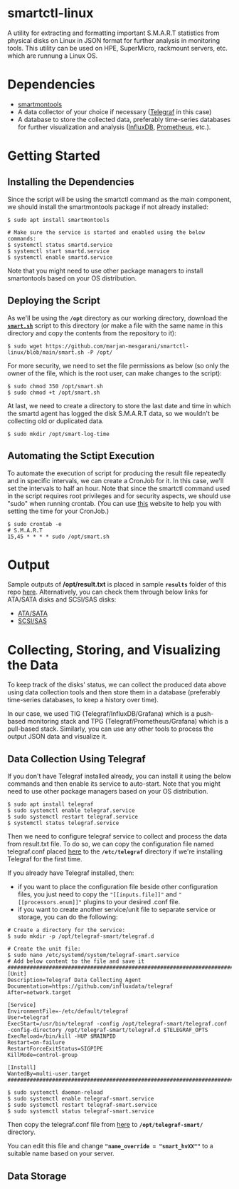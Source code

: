 # smartctl-linux
A utility for extracting and formatting important S.M.A.R.T statistics from physical disks on Linux in JSON format for further analysis in monitoring tools.
This utility can be used on HPE, SuperMicro, rackmount servers, etc. which are runnung a Linux OS.


# Dependencies
  - [smartmontools](https://github.com/smartmontools)
  - A data collector of your choice if necessary ([Telegraf](https://github.com/influxdata/telegraf) in this case)
  - A database to store the collected data, preferably time-series databases for further visualization and analysis ([InfluxDB](https://www.influxdata.com), [Prometheus](https://prometheus.io), etc.).

# Getting Started
## Installing the Dependencies
Since the script will be using the smartctl command as the main component, we should install the smartmontools package if not already installed:
```
$ sudo apt install smartmontools

# Make sure the service is started and enabled using the below commands:
$ systemctl status smartd.service
$ systemctl start smartd.service
$ systemctl enable smartd.service
```
Note that you might need to use other package managers to install smartontools based on your OS distribution.
## Deploying the Script
As we'll be using the **`/opt`** directory as our working directory, download the [**`smart.sh`**](https://github.com/marjan-mesgarani/smartctl-linux/blob/main/smart.sh) script to this directory (or make a file with the same name in this directory and copy the contents from the repository to it):
```
$ sudo wget https://github.com/marjan-mesgarani/smartctl-linux/blob/main/smart.sh -P /opt/
```
For more security, we need to set the file permissions as below (so only the owner of the file, which is the root user, can make changes to the script):
```
$ sudo chmod 350 /opt/smart.sh
$ sudo chmod +t /opt/smart.sh
```
At last, we need to create a directory to store the last date and time in which the smartd agent has logged the disk S.M.A.R.T data, so we wouldn't be collecting old or duplicated data.
```
$ sudo mkdir /opt/smart-log-time
```
## Automating the Sctipt Execution
To automate the execution of script for producing the result file repeatedly and in specific intervals, we can create a CronJob for it. In this case, we'll set the intervals to half an hour. Note that since the smartctl command used in the script requires root privileges and for security aspects, we should use "sudo" when running crontab. (You can use [this](https://crontab.guru) website to help you with setting the time for your CronJob.)
```
$ sudo crontab -e
# S.M.A.R.T
15,45 * * * * sudo /opt/smart.sh
```

# Output
Sample outputs of **/opt/result.txt** is placed in sample **`results`** folder of this repo [here](https://github.com/marjan-mesgarani/smartctl-linux/tree/main/sample%20results). Alternatively, you can check them through below links for ATA/SATA disks and SCSI/SAS disks:
- [ATA/SATA](https://github.com/marjan-mesgarani/smartctl-linux/blob/main/sample%20results/SATA.txt)
- [SCSI/SAS](https://github.com/marjan-mesgarani/smartctl-linux/blob/main/sample%20results/SAS.txt)

# Collecting, Storing, and Visualizing the Data
To keep track of the disks' status, we can collect the produced data above using data collection tools and then store them in a database (preferably time-series databases, to keep a history over time).

In our case, we used TIG (Telegraf/InfluxDB/Grafana) which is a push-based monitoring stack and TPG (Telegraf/Prometheus/Grafana) which is a pull-based stack. Similarly, you can use any other tools to process the output JSON data and visualize it.
## Data Collection Using Telegraf
If you don't have Telegraf installed already, you can install it using the below commands and then enable its service to auto-start. Note that you might need to use other package managers based on your OS distribution.
```
$ sudo apt install telegraf
$ sudo systemctl enable telegraf.service
$ sudo systemctl restart telegraf.service
$ systemctl status telegraf.service
```
Then we need to configure telegraf service to collect and process the data from result.txt file. To do so, we can copy the configuration file named telegraf.conf placed [here](https://github.com/marjan-mesgarani/smartctl-linux/blob/main/telegraf-smart/telegraf.conf) to the **`/etc/telegraf`** directory if we're installing Telegraf for the first time.

If you already have Telegraf installed, then:
- if you want to place the configuration file beside other configuration files, you just need to copy the `"[[inputs.file]]"` and `"[[processors.enum]]"` plugins to your desired .conf file.
- if you want to create another service/unit file to separate service or storage, you can do the following:
```
# Create a directory for the service:
$ sudo mkdir -p /opt/telegraf-smart/telegraf.d

# Create the unit file:
$ sudo nano /etc/systemd/system/telegraf-smart.service
# Add below content to the file and save it
####################################################################################################
[Unit]
Description=Telegraf Data Collecting Agent
Documentation=https://github.com/influxdata/telegraf
After=network.target

[Service]
EnvironmentFile=-/etc/default/telegraf
User=telegraf
ExecStart=/usr/bin/telegraf -config /opt/telegraf-smart/telegraf.conf -config-directory /opt/telegraf-smart/telegraf.d $TELEGRAF_OPTS
ExecReload=/bin/kill -HUP $MAINPID
Restart=on-failure
RestartForceExitStatus=SIGPIPE
KillMode=control-group

[Install]
WantedBy=multi-user.target
####################################################################################################

$ sudo systemctl daemon-reload
$ sudo systemctl enable telegraf-smart.service
$ sudo systemctl restart telegraf-smart.service
$ sudo systemctl status telegraf-smart.service
```
  Then copy the telegraf.conf file from [here](https://github.com/marjan-mesgarani/smartctl-linux/blob/main/telegraf-smart/telegraf.conf) to **`/opt/telegraf-smart/`** directory.

You can edit this file and change **`"name_override = "smart_hvXX""`** to a suitable name based on your server.
## Data Storage
